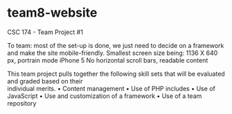 # team8-website
CSC 174 - Team Project #1

To team: most of the set-up is done, we just need to decide on a framework and make the site mobile-friendly.
	Smallest screen size being: 1136 X  640 px, portrain mode iPhone 5
	No horizontal scroll bars, readable content

This	team	project	pulls together	the	following	skill	sets	that	will	be	evaluated	and	graded	based	on	their	
individual	merits.
• Content	management
• Use	of	PHP	includes
• Use	of	JavaScript
• Use	and	customization	of	a	framework
• Use	of	a	team	repository
